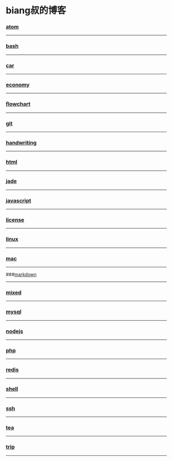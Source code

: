 biang叔的博客
===========

### [atom](atom/index)

---

### [bash](bash/index)

---

### [car](car/index)

---

### [economy](economy/index)

---

### [flowchart](flowchart/index)

---

### [git](git/index)

---

### [handwriting](handwriting/index)

---

### [html](html/index)

---

### [jade](jade/index)

---

### [javascript](javascript/index)

---

### [license](license/index)

---

### [linux](linux/index)

---

### [mac](mac/index)

---

###[markdown](markdown/simple)

---

### [mixed](mixed/index)

---

### [mysql](mysql/index)

---

### [nodejs](nodejs/index)

---

### [php](php/index)

---

### [redis](redis/index)

---

### [shell](shell/index)

---

### [ssh](ssh/index)

---

### [tea](tea/index)

---

### [trip](trip/index)

---
